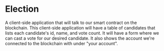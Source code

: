 # Election

A client-side application that will talk to our smart contract on the blockchain. 
This client-side application will have a table of candidates that lists each candidate's id, name, and vote count. 
It will have a form where we can cast a vote for our desired candidate. 
It also shows the account we're connected to the blockchain with under "your account".
